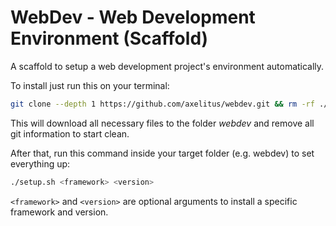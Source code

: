 # WebDev - Web Development Environment (Scaffold)

A scaffold to setup a web development project's environment automatically.

To install just run this on your terminal:

```bash
git clone --depth 1 https://github.com/axelitus/webdev.git && rm -rf ./webdev/.git
```

This will download all necessary files to the folder *webdev* and remove all git information to start clean.

After that, run this command inside your target folder (e.g. webdev) to set everything up:

```bash
./setup.sh <framework> <version>
```

`<framework>` and `<version>` are optional arguments to install a specific framework and version.
